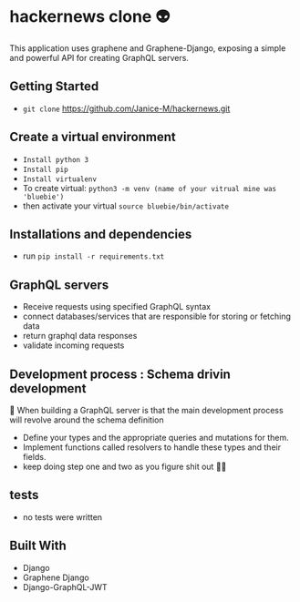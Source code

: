 # hackernews clone :alien:

 This application uses graphene and Graphene-Django, exposing a simple and powerful API for creating GraphQL servers. 
 
 ## Getting Started 

 * `git clone` https://github.com/Janice-M/hackernews.git

 ## Create a virtual environment 
 * `Install python 3`
 * `Install pip`
 * `Install virtualenv`
 * To create virtual: `python3 -m venv (name of your vitrual mine was 'bluebie')`
 * then activate your virtual `source bluebie/bin/activate`

 ## Installations and dependencies 

 * run `pip install -r requirements.txt`


 ## GraphQL servers 
 * Receive requests using specified GraphQL syntax
 * connect databases/services that are responsible for storing or fetching data
 * return graphql data responses
 * validate incoming requests


## Development process : Schema drivin development 

   :dizzy: When building a GraphQL server is that the main development process will revolve around the schema definition

* Define your types and the appropriate queries and mutations for them.
* Implement functions called resolvers to handle these types and their fields.
* keep doing step one and two as you figure shit out :woman_mechanic:

## tests 

* no tests were written

## Built With 

* Django
* Graphene Django
* Django-GraphQL-JWT


